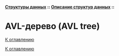 **[Структуры данных](../../README.md#data-structures) :: [Описание структур данных](../../README.md#data-structures-descriptions) ::**
# AVL-дерево (AVL tree)

<!--

-->

[К оглавлению](../../README.md#data-structures-descriptions)



[К оглавлению](../../README.md#data-structures-descriptions)
